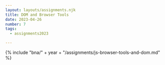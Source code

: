 ```yaml
---
layout: layouts/assignments.njk
title: DOM and Browser Tools
date: 2023-04-26
number: 7
tags:
  - assignments2023

---
```



{% include "bna/" + year + "/assignments/js-browser-tools-and-dom.md" %}
